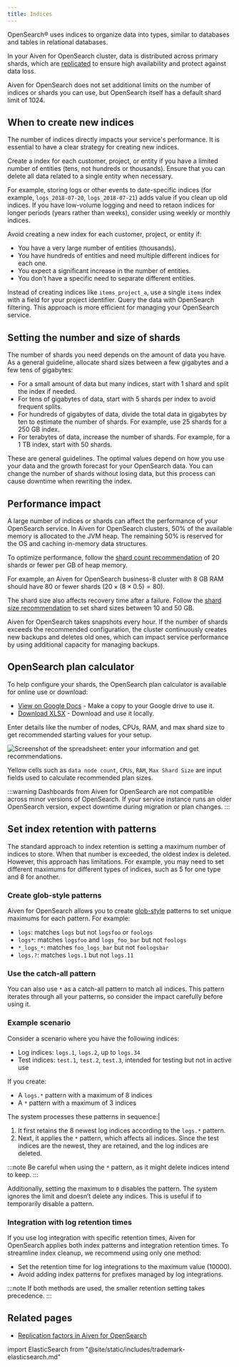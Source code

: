 ```yaml
---
title: Indices
---
```


OpenSearch® uses indices to organize data into types, similar to databases and tables in relational databases.

In your Aiven for OpenSearch cluster, data is distributed across primary shards, which
are [replicated](/docs/products/opensearch/concepts/index-replication) to ensure high
availability and protect against data loss.

Aiven for OpenSearch does not set additional limits on the number of indices or shards
you can use, but OpenSearch itself has a default shard limit of 1024.

## When to create new indices

The number of indices directly impacts your service's performance. It is essential to
have a clear strategy for creating new indices.

Create a index for each customer, project, or entity if you have a limited number
of entities (tens, not hundreds or thousands). Ensure that you can delete all data
related to a single entity when necessary.
<!-- vale off -->
For example, storing logs or other events to date-specific indices
(for example, `logs_2018-07-20`, `logs_2018-07-21`) adds value if you clean up old
indices. If you have low-volume logging and need to retaon indices for longer periods
(years rather than weeks), consider using weekly or monthly indices.
<!-- vale on -->
Avoid creating a new index for each customer, project, or entity if:

- You have a very large number of entities (thousands).
- You have hundreds of entities and need multiple different indices
  for each one.
- You expect a significant increase in the number of entities.
- You don't have a specific need to separate different entities.

Instead of creating indices like `items_project_a`, use a single `items` index with a
field for your project identifier. Query the data with OpenSearch filtering. This approach
is more efficient for managing your OpenSearch service.

## Setting the number and size of shards

The number of shards you need depends on the amount of data you have. As a general
guideline, allocate shard sizes between a few gigabytes and a few tens of gigabytes:

- For a small amount of data but many indices, start with 1 shard and split the index if
  needed.
- For tens of gigabytes of data, start with 5 shards per index to avoid frequent splits.
- For hundreds of gigabytes of data, divide the total data in gigabytes by ten to
  estimate the number of shards. For example, use 25 shards for a 250 GB index.
- For terabytes of data, increase the number of shards. For example, for a 1 TB index,
  start with 50 shards.

These are general guidelines. The optimal values depend on how you use your data and the
growth forecast for your OpenSearch data. You can change the number of shards without
losing data, but this process can cause downtime when rewriting the index.

## Performance impact

A large number of indices or shards can affect the performance of your OpenSearch
service. In Aiven for OpenSearch clusters, 50% of the available memory is allocated to
the JVM heap. The remaining 50% is reserved for the OS and caching in-memory data
structures.

To optimize performance, follow the
[shard count recommendation](https://www.elastic.co/guide/en/elasticsearch/reference/current/size-your-shards.html#shard-count-recommendation) of 20 shards or fewer per GB of heap memory.

For example, an Aiven for OpenSearch business-8 cluster with 8 GB RAM should have 80 or
fewer shards ($20 \times (8 \times 0.5) = 80$).

The shard size also affects recovery time after a failure. Follow the
[shard size recommendation](https://www.elastic.co/guide/en/elasticsearch/reference/current/size-your-shards.html#shard-size-recommendation) to set shard sizes between 10 and 50 GB.

Aiven for OpenSearch takes snapshots every hour. If the number of shards exceeds the
recommended configuration, the cluster continuously creates new backups and deletes old
ones, which can impact service performance by using additional capacity for managing
backups.

## OpenSearch plan calculator

To help configure your shards, the OpenSearch plan calculator is available for online
use or download:

- [View on Google
  Docs](https://docs.google.com/spreadsheets/d/1wJwzSdnQiGIADcxb6yx1cFjDR0LEz-pg13U-Mt2PEHc) -
  Make a copy to your Google drive to use it.
- [Download
  XLSX](https://docs.google.com/spreadsheets/d/1wJwzSdnQiGIADcxb6yx1cFjDR0LEz-pg13U-Mt2PEHc/export) -
  Download and use it locally.

Enter details like the number of nodes, CPUs, RAM, and max shard size to get recommended
starting values for your setup.

![Screenshot of the spreadsheet: enter your information and get recommendations.](/images/content/products/opensearch/opensearch-plan-calculator.png)

Yellow cells such as `data node count`, `CPUs`, `RAM`, `Max Shard Size` are input fields
used to calculate recommended plan sizes.

:::warning
Dashboards from Aiven for OpenSearch are not compatible across minor versions of
OpenSearch. If your service instance runs an older OpenSearch version, expect downtime
during migration or plan changes.
:::

## Set index retention with patterns

The standard approach to index retention is setting a maximum number of indices to store.
When that number is exceeded, the oldest index is deleted. However, this approach has
limitations. For example, you may need to set different maximums for different types of
indices, such as 5 for one type and 8 for another.

### Create glob-style patterns

Aiven for OpenSearch allows you to create
[glob-style](https://en.wikipedia.org/wiki/Glob_(programming)) patterns to set unique
maximums for each pattern. For example:

- `logs`: matches `logs` but not `logsfoo` or `foologs`
- `logs*`: matches `logsfoo` and `logs_foo_bar` but not `foologs`
- `*_logs_*`: matches `foo_logs_bar` but not `foologsbar`
- `logs.?`: matches `logs.1` but not `logs.11`

### Use the catch-all pattern

You can also use `*` as a catch-all pattern to match all indices. This pattern iterates
through all your patterns, so consider the impact carefully before using it.

### Example scenario

Consider a scenario where you have the following indices:
- Log indices: `logs.1`, `logs.2`, up to `logs.34`
- Test indices: `test.1`, `test.2`, `test.3`, intended for testing but not in active use

If you create:

- A `logs.*` pattern with a maximum of 8 indices
- A `*` pattern with a maximum of 3 indices

The system processes these patterns in sequence:|

1. It first retains the 8 newest log indices according to the `logs.*` pattern.
1. Next, it applies the `*` pattern, which affects all indices. Since the test indices
   are the newest, they are retained, and the log indices are deleted.

:::note
Be careful when using the `*` pattern, as it might delete indices intend to keep.
:::

Additionally, setting the maximum to `0` disables the pattern. The system ignores the
limit and doesn’t delete any indices. This is useful if to temporarily disable a pattern.

### Integration with log retention times

If you use log integration with specific retention times, Aiven for OpenSearch applies
both index patterns and integration retention times. To streamline index cleanup, we
recommend using only one method:

- Set the retention time for log integrations to the maximum value (10000).
- Avoid adding index patterns for prefixes managed by log integrations.

:::note
If both methods are used, the smaller retention setting takes precedence.
:::

## Related pages

- [Replication factors in Aiven for OpenSearch](/docs/products/opensearch/concepts/index-replication)

import ElasticSearch from "@site/static/includes/trademark-elasticsearch.md"

<ElasticSearch/>

